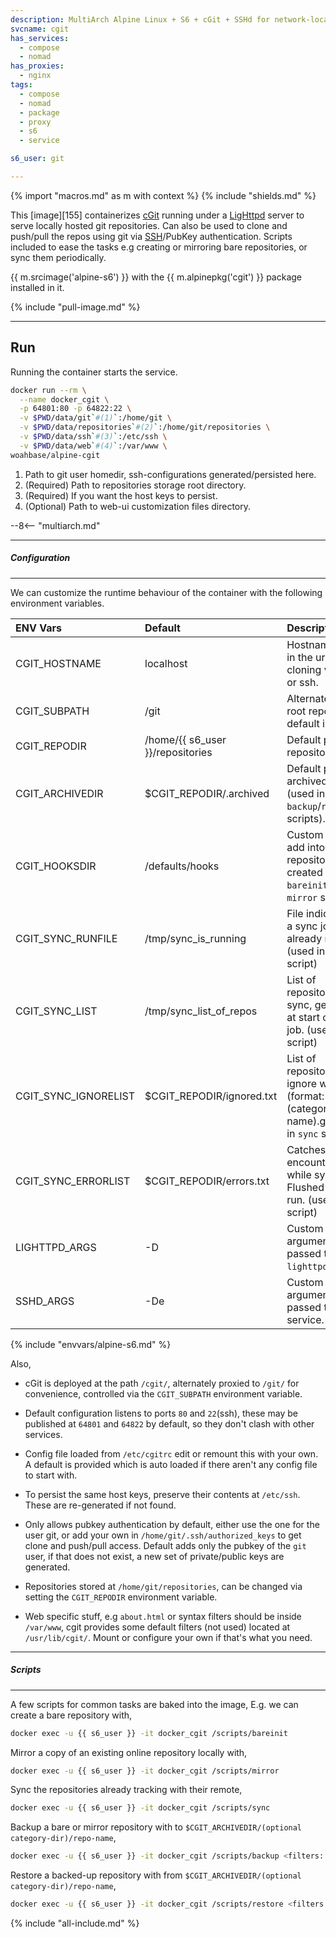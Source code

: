 ```yaml
---
description: MultiArch Alpine Linux + S6 + cGit + SSHd for network-local repositories.
svcname: cgit
has_services:
  - compose
  - nomad
has_proxies:
  - nginx
tags:
  - compose
  - nomad
  - package
  - proxy
  - s6
  - service

s6_user: git

---
```


{% import "macros.md" as m with context %}
{% include "shields.md" %}

This [image][155] containerizes [cGit][1] running under
a [LigHttpd][2] server to serve locally hosted git repositories.
Can also be used to clone and push/pull the repos using git via
[SSH][3]/PubKey authentication. Scripts included to ease the
tasks e.g creating or mirroring bare repositories, or sync them
periodically.

{{ m.srcimage('alpine-s6') }} with the {{ m.alpinepkg('cgit') }}
package installed in it.

{% include "pull-image.md" %}

---
Run
---

Running the container starts the service.

``` sh
docker run --rm \
  --name docker_cgit \
  -p 64801:80 -p 64822:22 \
  -v $PWD/data/git`#(1)`:/home/git \
  -v $PWD/data/repositories`#(2)`:/home/git/repositories \
  -v $PWD/data/ssh`#(3)`:/etc/ssh \
  -v $PWD/data/web`#(4)`:/var/www \
woahbase/alpine-cgit
```

1. Path to git user homedir, ssh-configurations generated/persisted here.
2. (Required) Path to repositories storage root directory.
3. (Required) If you want the host keys to persist.
4. (Optional) Path to web-ui customization files directory.

--8<-- "multiarch.md"

---
##### Configuration
---

We can customize the runtime behaviour of the container with the
following environment variables.

| ENV Vars             | Default                          | Description
| :---                 | :---                             | :---
| CGIT_HOSTNAME        | localhost                        | Hostname to set in the url for cloning via web or ssh.
| CGIT_SUBPATH         | /git                             | Alternate virtual-root repositories, default is `/cgit`.
| CGIT_REPODIR         | /home/{{ s6_user }}/repositories | Default path to repositories.
| CGIT_ARCHIVEDIR      | $CGIT_REPODIR/.archived          | Default path to archived repos (used in `backup`/`restore` scripts).
| CGIT_HOOKSDIR        | /defaults/hooks                  | Custom hooks to add into repositories created via the `bareinit` or `mirror` script.
| CGIT_SYNC_RUNFILE    | /tmp/sync_is_running             | File indicator that a sync job is already running. (used in `sync` script)
| CGIT_SYNC_LIST       | /tmp/sync_list_of_repos          | List of repositories to sync, generated at start of sync job. (used in `sync` script)
| CGIT_SYNC_IGNORELIST | $CGIT_REPODIR/ignored.txt        | List of repositories to ignore while sync. (format: (category)/(repo-name).git) (used in `sync` script)
| CGIT_SYNC_ERRORLIST  | $CGIT_REPODIR/errors.txt         | Catches errors encountered while sync. Flushed on each run. (used in `sync` script)
| LIGHTTPD_ARGS        | -D                               | Custom arguments passed to `lighttpd` service.
| SSHD_ARGS            | -De                              | Custom arguments passed to `sshd` service.
{% include "envvars/alpine-s6.md" %}

Also,

* cGit is deployed at the path `/cgit/`, alternately proxied to
  `/git/` for convenience, controlled via the `CGIT_SUBPATH`
  environment variable.

* Default configuration listens to ports `80` and `22`(ssh), these
  may be published at `64801` and `64822` by default, so they
  don't clash with other services.

* Config file loaded from `/etc/cgitrc` edit or remount this with
  your own. A default is provided which is auto loaded if there
  aren't any config file to start with.

* To persist the same host keys, preserve their contents at `/etc/ssh`.
  These are re-generated if not found.

* Only allows pubkey authentication by default, either use the one
  for the user git, or add your own in
  `/home/git/.ssh/authorized_keys` to get clone and push/pull
  access. Default adds only the pubkey of the `git` user, if
  that does not exist, a new set of private/public keys are
  generated.

* Repositories stored at `/home/git/repositories`, can be changed
  via setting the `CGIT_REPODIR` environment variable.

* Web specific stuff, e.g `about.html` or syntax filters should be
  inside `/var/www`, cgit provides some default filters (not used)
  located at `/usr/lib/cgit/`. Mount or configure your own if
  that's what you need.

---
##### Scripts
---

A few scripts for common tasks are baked into the image, E.g. we
can create a bare repository with,

``` sh
docker exec -u {{ s6_user }} -it docker_cgit /scripts/bareinit
```

Mirror a copy of an existing online repository locally with,

``` sh
docker exec -u {{ s6_user }} -it docker_cgit /scripts/mirror
```

Sync the repositories already tracking with their remote,

``` sh
docker exec -u {{ s6_user }} -it docker_cgit /scripts/sync
```

Backup a bare or mirror repository with to
`$CGIT_ARCHIVEDIR/(optional category-dir)/repo-name`,

``` sh
docker exec -u {{ s6_user }} -it docker_cgit /scripts/backup <filters: category-dirs, or reponames>
```

Restore a backed-up repository with from
`$CGIT_ARCHIVEDIR/(optional category-dir)/repo-name`,

``` sh
docker exec -u {{ s6_user }} -it docker_cgit /scripts/restore <filters: category-dirs, or reponames>
```

[1]: https://git.zx2c4.com/cgit/
[2]: https://www.lighttpd.net/
[3]: https://www.openssh.com/

{% include "all-include.md" %}
